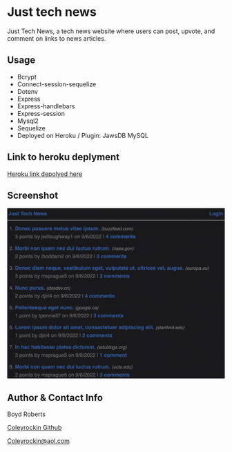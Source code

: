 # Just tech news

Just Tech News, a tech news website where users can post, upvote, and comment on links to news articles.

## Usage

- Bcrypt
- Connect-session-sequelize
- Dotenv
- Express
- Express-handlebars
- Express-session
- Mysql2
- Sequelize
- Deployed on Heroku / Plugin: JawsDB MySQL

## Link to heroku deplyment
[Heroku link depolyed here](https://just-tech-newbie.herokuapp.com/)

## Screenshot

![img](./public/assets/justtechnews.png)

## Author & Contact Info
Boyd Roberts

[Coleyrockin Github](https://github.com/coleyrockin)

[Coleyrockin@aol.com](mailto:coleyrockin@aol.com)